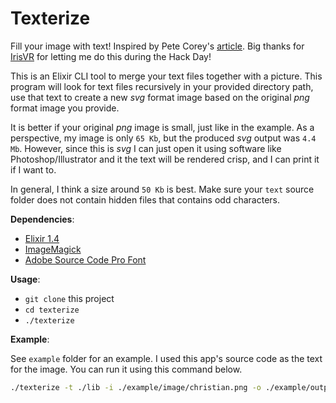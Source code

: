 # Texterize

Fill your image with text! Inspired by Pete Corey's [article](http://www.east5th.co/blog/2017/02/13/build-your-own-code-poster-with-elixir/). Big thanks for [IrisVR](https://irisvr.com/) for letting me do this during the Hack Day!

This is an Elixir CLI tool to merge your text files together with a picture. This program will look for text files recursively in your provided directory path, use that text to create a new _svg_ format image based on the original _png_ format image you provide.

It is better if your original _png_ image is small, just like in the example. As a perspective, my image is only `65 Kb`, but the produced _svg_ output was `4.4 Mb`. However, since this is _svg_ I can just open it using software like Photoshop/Illustrator and it the text will be rendered crisp, and I can print it if I want to.

In general, I think a size around `50 Kb` is best. Make sure your `text` source folder does not contain hidden files that contains odd characters.

__Dependencies__:
* [Elixir 1.4](http://elixir-lang.org/)
* [ImageMagick](https://www.imagemagick.org/script/index.php)
* [Adobe Source Code Pro Font](https://github.com/adobe-fonts/source-code-pro)

__Usage__:
* `git clone` this project
* `cd texterize`
* `./texterize`

__Example__:

See `example` folder for an example. I used this app's source code as the text for the image. You can run it using this command below.

```sh
./texterize -t ./lib -i ./example/image/christian.png -o ./example/output/christian.svg
```

